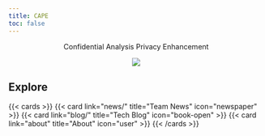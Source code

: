 ```yaml
---
title: CAPE
toc: false
---
```


<p style="text-align:center">
  Confidential Analysis Privacy Enhancement
</p>

<p align="center"><img src="/cape/images/cape_logo_3.png"></p>

## Explore

{{< cards >}}
{{< card link="news/" title="Team News" icon="newspaper" >}}
{{< card link="blog/" title="Tech Blog" icon="book-open" >}}
{{< card link="about" title="About" icon="user" >}}
{{< /cards >}}
